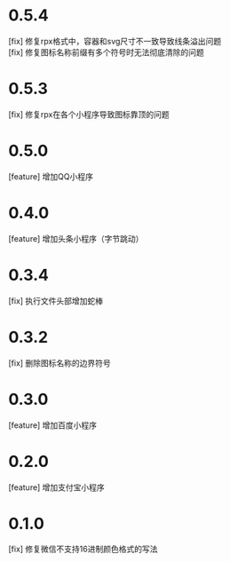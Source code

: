 # 0.5.4

[fix] 修复rpx格式中，容器和svg尺寸不一致导致线条溢出问题
<br>
[fix] 修复图标名称前缀有多个符号时无法彻底清除的问题

# 0.5.3
[fix] 修复rpx在各个小程序导致图标靠顶的问题

# 0.5.0
[feature] 增加QQ小程序

# 0.4.0
[feature] 增加头条小程序（字节跳动）

# 0.3.4
[fix] 执行文件头部增加蛇棒

# 0.3.2

[fix] 删除图标名称的边界符号

# 0.3.0

[feature] 增加百度小程序

# 0.2.0
[feature] 增加支付宝小程序

# 0.1.0

[fix] 修复微信不支持16进制颜色格式的写法
